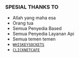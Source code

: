### SPESIAL THANKS TO

- Allah yang maha esa
- Orang tua
- Semua Penyedia Based
- Semua Penyedia Layanan Api
- Semua temen temen
- [`WHISKEYSOCKETS`](https://github.com/whiskeysockets)
- [`CLICKNETCAFE`](https://github.com/clicknetcafe)
